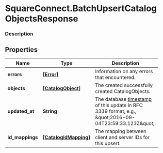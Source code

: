 # SquareConnect.BatchUpsertCatalogObjectsResponse

### Description



## Properties
Name | Type | Description | Notes
------------ | ------------- | ------------- | -------------
**errors** | [**[Error]**](Error.md) | Information on any errors that encountered. | [optional] 
**objects** | [**[CatalogObject]**](CatalogObject.md) | The created successfully created CatalogObjects. | [optional] 
**updated_at** | **String** | The database [timestamp](https://developer.squareup.com/docs/build-basics/working-with-dates) of this update in RFC 3339 format, e.g., \&quot;2016-09-04T23:59:33.123Z\&quot;. | [optional] 
**id_mappings** | [**[CatalogIdMapping]**](CatalogIdMapping.md) | The mapping between client and server IDs for this upsert. | [optional] 


